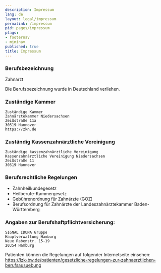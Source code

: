 ```yaml
---
description: Impressum
lang: de
layout: legal/impressum
permalink: /impressum
pid: pages/impressum
ptags:
- footernav
- mininav
published: true
title: Impressum
---
```


### Berufsbezeichnung

Zahnarzt

Die Berufsbezeichnung wurde in Deutschland verliehen.

### Zuständige Kammer 

    Zuständige Kammer
    Zahnärztekammer Niedersachsen
    Zeißstraße 11a
    30519 Hannover 
    https://zkn.de


### Zuständig Kassenzahnärztliche Vereinigung

    Zuständige kassenzahnärztliche Vereinigung
    Kassenzahnärztliche Vereinigung Niedersachsen
    Zeißstraße 11
    30519 Hannover 


### Berufsrechtliche Regelungen

- Zahnheilkundegesetz
- Heilberufe-Kammergesetz
- Gebührenordnung für Zahnärzte (GOZ)
- Berufsordnung für Zahnärzte der Landeszahnärztekammer Baden-Württemberg

### Angaben zur Berufshaftpflichtversicherung:
    
    SIGNAL IDUNA Gruppe
    Hauptverwaltung Hamburg
    Neue Rabenstr. 15-19
    20354 Hamburg


Patienten können die Regelungen auf folgender Internetseite einsehen:
https://lzk-bw.de/patienten/gesetzliche-regelungen-zur-zahnaerztlichen-berufsausuebung
